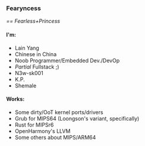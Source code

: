 ### Fearyncess
_== Fearless+Princess_

#### I'm:
- Lain Yang
- Chinese in China
- Noob Programmer/Embedded Dev./DevOp
- *Partial* Fullstack ;)
- N3w-sk001
- K.P.
- Shemale


#### Works:
- Some dirty/OoT kernel ports/drivers
- Grub for MIPS64 (Loongson's variant, specifically)
- Rust for MIPSr6
- OpenHarmony's LLVM
- Some others about MIPS/ARM64
